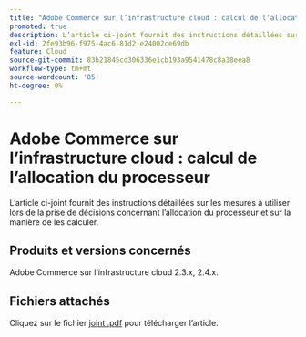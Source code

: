 ```yaml
---
title: "Adobe Commerce sur l’infrastructure cloud : calcul de l’allocation du processeur"
promoted: true
description: L’article ci-joint fournit des instructions détaillées sur les mesures à utiliser lors de la prise de décisions concernant l’allocation du processeur et sur la manière de les calculer.
exl-id: 2fe93b96-f975-4ac6-81d2-e24002ce69db
feature: Cloud
source-git-commit: 83b21845cd306336e1cb193a9541478c8a38eea8
workflow-type: tm+mt
source-wordcount: '85'
ht-degree: 0%

---
```


# Adobe Commerce sur l’infrastructure cloud : calcul de l’allocation du processeur

L’article ci-joint fournit des instructions détaillées sur les mesures à utiliser lors de la prise de décisions concernant l’allocation du processeur et sur la manière de les calculer.

## Produits et versions concernés

Adobe Commerce sur l’infrastructure cloud 2.3.x, 2.4.x.

## Fichiers attachés

Cliquez sur le fichier [joint .pdf](assets/CPU_Allocation.pdf) pour télécharger l’article.
